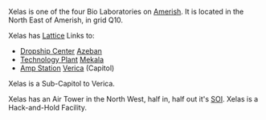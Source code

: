 Xelas is one of the four Bio Laboratories on [Amerish](../locations/Amerish.md).
It is located in the North East of Amerish, in grid Q10.

Xelas has [Lattice](../terminology/Lattice.md) Links to:

- [Dropship Center](../locations/Dropship_Center.md) [Azeban](Azeban.md)
- [Technology Plant](../locations/Technology_Plant.md) [Mekala](Mekala.md)
- [Amp Station](../locations/Amp_Station.md) [Verica](Verica.md) (Capitol)

Xelas is a Sub-Capitol to Verica.

Xelas has an Air Tower in the North West, half in, half out it's
[SOI](../locations/Sphere_of_Influence.md). Xelas is a Hack-and-Hold Facility.
